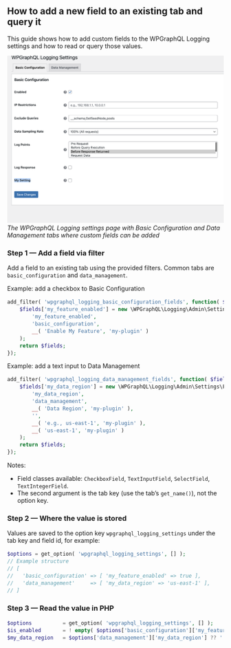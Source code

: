 ## How to add a new field to an existing tab and query it

This guide shows how to add custom fields to the WPGraphQL Logging settings and how to read or query those values.

![WPGraphQL Logging Settings Page](../screenshots/admin_how_to_add_field.png)
*The WPGraphQL Logging settings page with Basic Configuration and Data Management tabs where custom fields can be added*


### Step 1 — Add a field via filter

Add a field to an existing tab using the provided filters. Common tabs are `basic_configuration` and `data_management`.

Example: add a checkbox to Basic Configuration

```php
add_filter( 'wpgraphql_logging_basic_configuration_fields', function( $fields ) {
    $fields['my_feature_enabled'] = new \WPGraphQL\Logging\Admin\Settings\Fields\Field\CheckboxField(
        'my_feature_enabled',
        'basic_configuration',
        __( 'Enable My Feature', 'my-plugin' )
    );
    return $fields;
});
```

Example: add a text input to Data Management

```php
add_filter( 'wpgraphql_logging_data_management_fields', function( $fields ) {
    $fields['my_data_region'] = new \WPGraphQL\Logging\Admin\Settings\Fields\Field\TextInputField(
        'my_data_region',
        'data_management',
        __( 'Data Region', 'my-plugin' ),
        '',
        __( 'e.g., us-east-1', 'my-plugin' ),
        __( 'us-east-1', 'my-plugin' )
    );
    return $fields;
});
```

Notes:

- Field classes available: `CheckboxField`, `TextInputField`, `SelectField`, `TextIntegerField`.
- The second argument is the tab key (use the tab’s `get_name()`), not the option key.

### Step 2 — Where the value is stored

Values are saved to the option key `wpgraphql_logging_settings` under the tab key and field id, for example:

```php
$options = get_option( 'wpgraphql_logging_settings', [] );
// Example structure
// [
//   'basic_configuration' => [ 'my_feature_enabled' => true ],
//   'data_management'     => [ 'my_data_region' => 'us-east-1' ],
// ]
```

### Step 3 — Read the value in PHP

```php
$options          = get_option( 'wpgraphql_logging_settings', [] );
$is_enabled       = ! empty( $options['basic_configuration']['my_feature_enabled'] );
$my_data_region   = $options['data_management']['my_data_region'] ?? '';
```
